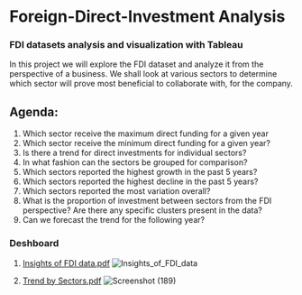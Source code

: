 # Foreign-Direct-Investment Analysis
### FDI datasets analysis and visualization with Tableau


In this project we will explore the FDI dataset and analyze it from the perspective of a business. We shall look at various sectors to determine which sector will prove most beneficial to collaborate with, for the company.

## Agenda:

1. Which sector receive the maximum direct funding for a given year
2. Which sector receive the minimum direct funding for a given year? 
3. Is there a trend for direct investments for individual sectors? 
4. In what fashion can the sectors be grouped for comparison? 
5. Which sectors reported the highest growth in the past 5 years? 
6. Which sectors reported the highest decline in the past 5 years? 
7. Which sectors reported the most variation overall? 
8. What is the proportion of investment between sectors from the FDI perspective? Are there any specific clusters present in the data? 
9. Can we forecast the trend for the following year?


### Deshboard

1. [Insights of FDI data.pdf](https://github.com/Chirantan-Patel/Foreign-Direct-Investment-visualization-with-Tableau/files/5387306/Insights.of.FDI.data.pdf)
![Insights_of_FDI_data](https://user-images.githubusercontent.com/40618186/96177062-47da4880-0efb-11eb-980d-426120e12e5e.jpg)



2. [Trend by Sectors.pdf](https://github.com/Chirantan-Patel/Foreign-Direct-Investment-visualization-with-Tableau/files/5387307/Trend.by.Sectors.pdf)
![Screenshot (189)](https://user-images.githubusercontent.com/40618186/96177288-a0a9e100-0efb-11eb-9bc7-165218115cbe.png)
